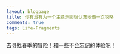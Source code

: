 ```yaml
---
layout: blogpage
title: 你有没有为一个主题乐园很认真地做一次攻略
comments: true
tags: Life-Fragments
---
```


<div id="aplayer"></div>
<script src="js/APlayer.min.js"></script>
<script type="text/javascript">
	const ap = new APlayer({
    container: document.getElementById('aplayer'),
    fixed: true,
    audio: [
    {
        name: 'アドベンチャー',
        artist: 'YOASOBI',
        url: '/music/Adventure.mp3',
        cover: '/images/album/Adventure.jpg',
    }]
});
</script>



去寻找春季的冒险！和一些不会忘记的体验吧！

